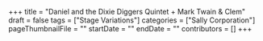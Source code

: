+++
title = "Daniel and the Dixie Diggers Quintet + Mark Twain & Clem"
draft = false
tags = ["Stage Variations"]
categories = ["Sally Corporation"]
pageThumbnailFile = ""
startDate = ""
endDate = ""
contributors = []
+++
